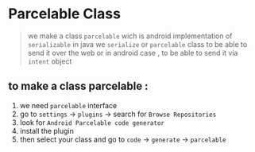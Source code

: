 # Parcelable Class
> we make a class `parcelable` wich is android implementation of `serializable` in java
> we `serialize` or `parcelable` class to be able to send it over the web or in android case , to be able to send it via `intent` object
## to make a class parcelable :
1. we need `parcelable` interface
1. go to `settings` -> `plugins` -> search for `Browse Repositories`
1. look for `Android Parcelable code generator`
1. install the plugin
1. then select your class and go to `code` -> `generate` -> `parcelable`

